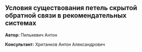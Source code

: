## Условия существования петель скрытой обратной связи в рекомендательных системах

**Автор:** Пилькевич Антон

**Консультант:** Хританков Антон Александрович

